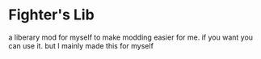 # Fighter's Lib

a liberary mod for myself to make modding easier for me. if you want you can use it. but I mainly made this for myself